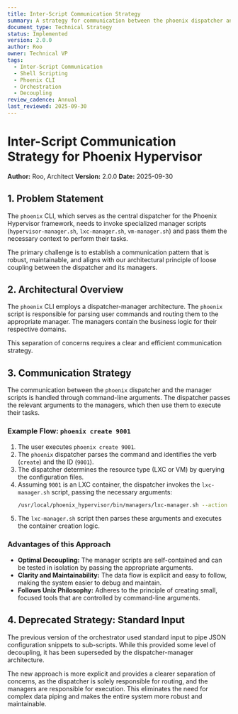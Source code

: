 ```yaml
---
title: Inter-Script Communication Strategy
summary: A strategy for communication between the phoenix dispatcher and its manager scripts, recommending the use of command-line arguments for optimal decoupling.
document_type: Technical Strategy
status: Implemented
version: 2.0.0
author: Roo
owner: Technical VP
tags:
  - Inter-Script Communication
  - Shell Scripting
  - Phoenix CLI
  - Orchestration
  - Decoupling
review_cadence: Annual
last_reviewed: 2025-09-30
---
```


# Inter-Script Communication Strategy for Phoenix Hypervisor

**Author:** Roo, Architect
**Version:** 2.0.0
**Date:** 2025-09-30

## 1. Problem Statement

The `phoenix` CLI, which serves as the central dispatcher for the Phoenix Hypervisor framework, needs to invoke specialized manager scripts (`hypervisor-manager.sh`, `lxc-manager.sh`, `vm-manager.sh`) and pass them the necessary context to perform their tasks.

The primary challenge is to establish a communication pattern that is robust, maintainable, and aligns with our architectural principle of loose coupling between the dispatcher and its managers.

## 2. Architectural Overview

The `phoenix` CLI employs a dispatcher-manager architecture. The `phoenix` script is responsible for parsing user commands and routing them to the appropriate manager. The managers contain the business logic for their respective domains.

This separation of concerns requires a clear and efficient communication strategy.

## 3. Communication Strategy

The communication between the `phoenix` dispatcher and the manager scripts is handled through command-line arguments. The dispatcher passes the relevant arguments to the managers, which then use them to execute their tasks.

### Example Flow: `phoenix create 9001`

1.  The user executes `phoenix create 9001`.
2.  The `phoenix` dispatcher parses the command and identifies the verb (`create`) and the ID (`9001`).
3.  The dispatcher determines the resource type (LXC or VM) by querying the configuration files.
4.  Assuming `9001` is an LXC container, the dispatcher invokes the `lxc-manager.sh` script, passing the necessary arguments:
    ```bash
    /usr/local/phoenix_hypervisor/bin/managers/lxc-manager.sh --action create --id 9001
    ```
5.  The `lxc-manager.sh` script then parses these arguments and executes the container creation logic.

### Advantages of this Approach

*   **Optimal Decoupling:** The manager scripts are self-contained and can be tested in isolation by passing the appropriate arguments.
*   **Clarity and Maintainability:** The data flow is explicit and easy to follow, making the system easier to debug and maintain.
*   **Follows Unix Philosophy:** Adheres to the principle of creating small, focused tools that are controlled by command-line arguments.

## 4. Deprecated Strategy: Standard Input

The previous version of the orchestrator used standard input to pipe JSON configuration snippets to sub-scripts. While this provided some level of decoupling, it has been superseded by the dispatcher-manager architecture.

The new approach is more explicit and provides a clearer separation of concerns, as the dispatcher is solely responsible for routing, and the managers are responsible for execution. This eliminates the need for complex data piping and makes the entire system more robust and maintainable.